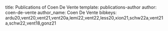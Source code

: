 title: Publications of Coen De Vente
template: publications-author
author: coen-de-vente
author_name: Coen De Vente
bibkeys: ardu20,vent20,vent21,vent20a,lemi22,vent22,less20,xion21,schw22a,vent21a,schw22,vent18,gonz21